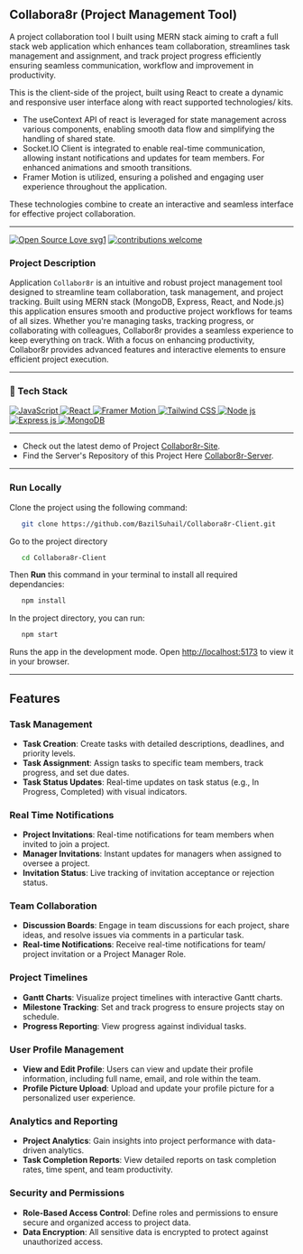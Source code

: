 ## Collabora8r (Project Management Tool)
A project collaboration tool I built using MERN stack aiming to craft a full stack web application which enhances team collaboration, streamlines task management and assignment, and track project progress efficiently ensuring seamless communication, workflow and improvement in productivity.


This is the client-side of the project, built using React to create a dynamic and responsive user interface along with react supported technologies/ kits. 
- The useContext API of react is leveraged for state management across various components, enabling smooth data flow and simplifying the handling of shared state. 
- Socket.IO Client is integrated to enable real-time communication, allowing instant notifications and updates for team members. For enhanced animations and smooth transitions.
- Framer Motion is utilized, ensuring a polished and engaging user experience throughout the application. 

These technologies combine to create an interactive and seamless interface for effective project collaboration.

---

[![Open Source Love svg1](https://badges.frapsoft.com/os/v1/open-source.svg?v=103)](#)
[![contributions welcome](https://img.shields.io/badge/contributions-welcome-brightgreen.svg?style=flat&label=Contributions&colorA=red&colorB=black	)](#)

### Project Description
Application `Collabor8r` is an intuitive and robust project management tool designed to streamline team collaboration, task management, and project tracking. Built using MERN stack (MongoDB, Express, React, and Node.js) this application ensures smooth and productive project workflows for teams of all sizes. Whether you're managing tasks, tracking progress, or collaborating with colleagues, Collabor8r provides a seamless experience to keep everything on track. With a focus on enhancing productivity, Collabor8r provides advanced features and interactive elements to ensure efficient project execution.

---
### 🤖 Tech Stack 
 <a href="#"> 
  <img alt="JavaScript" src="https://img.shields.io/badge/javascript%20-%23323330.svg?&style=for-the-badge&logo=javascript&logoColor=%23F7DF1E"/>  
  <img alt="React" src="https://img.shields.io/badge/React-%2361DAFB.svg?&style=for-the-badge&logo=react&logoColor=white"/> 
  <img alt="Framer Motion" src="https://img.shields.io/badge/Framer%20Motion-%23ED5A9F.svg?&style=for-the-badge&logo=framer&logoColor=white"/>
  <img alt="Tailwind CSS" src="https://img.shields.io/badge/Tailwind%20CSS-%2306B6D4.svg?&style=for-the-badge&logo=tailwindcss&logoColor=white"/>
<img alt="Node js" src="https://img.shields.io/badge/Node.js-%23339933.svg?&style=for-the-badge&logo=node.js&logoColor=white"/> 
<img alt="Express js" src="https://img.shields.io/badge/Express.js-%23000000.svg?&style=for-the-badge&logo=express&logoColor=white"/>   
<img alt="MongoDB" src ="https://img.shields.io/badge/MongoDB-%234ea94b.svg?&style=for-the-badge&logo=mongodb&logoColor=white"/> 
 </a>


 ---
- Check out the latest demo of Project [Collabor8r-Site](https://collabora8r-client.netlify.app/). 
- Find the Server's Repository of this Project Here [Collabor8r-Server](https://github.com/BazilSuhail/Collabora8r-Server). 
---


### Run Locally
Clone the project using the following command:
```bash
   git clone https://github.com/BazilSuhail/Collabora8r-Client.git
```
Go to the project directory
```bash
   cd Collabora8r-Client
```
Then **Run** this command in your terminal to install all required dependancies:
```bash
   npm install
```
In the project directory, you can run:
```bash
   npm start
``` 
Runs the app in the development mode.
Open [http://localhost:5173](http://localhost:5173) to view it in your browser.

---
## Features
### Task Management
- **Task Creation**: Create tasks with detailed descriptions, deadlines, and priority levels.
- **Task Assignment**: Assign tasks to specific team members, track progress, and set due dates.
- **Task Status Updates**: Real-time updates on task status (e.g., In Progress, Completed) with visual indicators.


### Real Time Notifications
- **Project Invitations**: Real-time notifications for team members when invited to join a project.
- **Manager Invitations**: Instant updates for managers when assigned to oversee a project.
- **Invitation Status**: Live tracking of invitation acceptance or rejection status.

### Team Collaboration
- **Discussion Boards**: Engage in team discussions for each project, share ideas, and resolve issues via comments in a particular task. 
- **Real-time Notifications**: Receive real-time notifications for team/ project invitation or a Project Manager Role.

### Project Timelines
- **Gantt Charts**: Visualize project timelines with interactive Gantt charts.
- **Milestone Tracking**: Set and track progress to ensure projects stay on schedule.
- **Progress Reporting**: View progress against individual tasks.

### User Profile Management
- **View and Edit Profile**: Users can view and update their profile information, including full name, email, and role within the team.
- **Profile Picture Upload**: Upload and update your profile picture for a personalized user experience.

### Analytics and Reporting
- **Project Analytics**: Gain insights into project performance with data-driven analytics.
- **Task Completion Reports**: View detailed reports on task completion rates, time spent, and team productivity.

### Security and Permissions
- **Role-Based Access Control**: Define roles and permissions to ensure secure and organized access to project data.
- **Data Encryption**: All sensitive data is encrypted to protect against unauthorized access.

